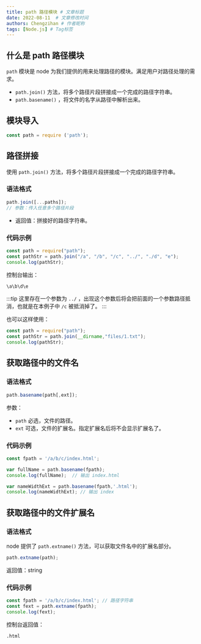 ```yaml
---
title: path 路径模块 # 文章标题
date: 2022-08-11  # 文章修改时间
authors: Chengzihan # 作者昵称
tags: [Node.js] # Tag标签
---
```

## 什么是 path 路径模块

`path` 模块是 node 为我们提供的用来处理路径的模块。满足用户对路径处理的需求。

- `path.join()` 方法，将多个路径片段拼接成一个完成的路径字符串。
- `path.basename()` ，将文件的名字从路径中解析出来。

## 模块导入

```js
const path = require ('path');
```

## 路径拼接

使用 `path.join()` 方法，将多个路径片段拼接成一个完成的路径字符串。

### 语法格式

```js
path.join([...paths]);
// 参数：传入任意多个路径片段
```

- 返回值：拼接好的路径字符串。

### 代码示例

```js
const path = require("path");
const pathStr = path.join("/a", "/b", "/c", "../", "./d", "e");
console.log(pathStr);
```

控制台输出：

```bash
\a\b\d\e
```

:::tip
这里存在一个参数为 `../` ，出现这个参数后将会把前面的一个参数路径抵消，也就是在本例子中 `/c` 被抵消掉了。
:::

也可以这样使用：  

```js
const path = require("path");
const pathStr = path.join(__dirname,"files/1.txt");
console.log(pathStr);
```

## 获取路径中的文件名

### 语法格式

```js
path.basename(path[,ext]);
```

参数：  

- `path` 必选，文件的路径。
- `ext` 可选，文件的扩展名。指定扩展名后将不会显示扩展名了。

### 代码示例

```js
const fpath = '/a/b/c/index.html';

var fullName = path.basename(fpath);
console.log(fullName);  // 输出 index.html

var nameWidthExt = path.basename(fpath,'.html');
console.log(nameWidthExt); // 输出 index
```

## 获取路径中的文件扩展名

### 语法格式

node 提供了 `path.extname()` 方法，可以获取文件名中的扩展名部分。  

```js
path.extname(path);
```

返回值：string

### 代码示例

```js
const fpath = '/a/b/c/index.html'; // 路径字符串
const fext = path.extname(fpath);
console.log(fext);
```

控制台返回值：  

```bash
.html
```
